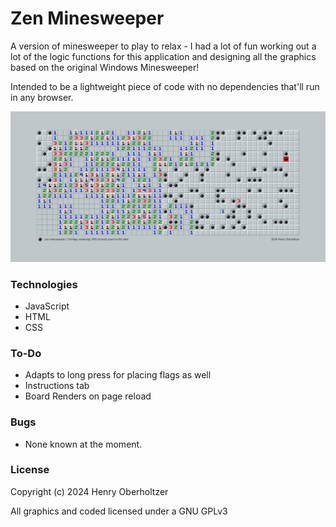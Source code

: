 # Zen Minesweeper

A version of minesweeper to play to relax - I had a lot of fun working out a lot of the logic functions for this application and designing all the graphics based on the original Windows Minesweeper!

Intended to be a lightweight piece of code with no dependencies that'll run in any browser.

![Zen Minesweeper](https://raw.githubusercontent.com/henry-oberholtzer/zen-minesweeper/main/game_screenshot.jpg)

### Technologies

- JavaScript
- HTML
- CSS

### To-Do

- Adapts to long press for placing flags as well
- Instructions tab
- Board Renders on page reload

### Bugs

- None known at the moment.

### License

Copyright (c) 2024 Henry Oberholtzer

All graphics and coded licensed under a GNU GPLv3
